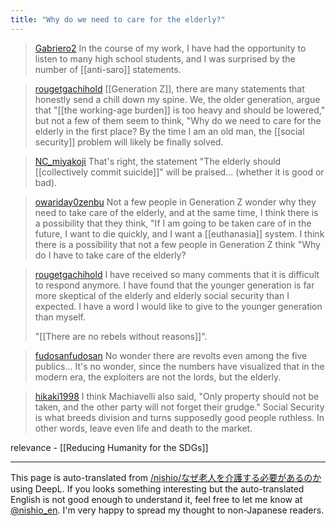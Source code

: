 ```yaml
---
title: "Why do we need to care for the elderly?"
---
```


> [Gabriero2](https://x.com/Gabriero2/status/1847975266456678887) In the course of my work, I have had the opportunity to listen to many high school students, and I was surprised by the number of [[anti-saro]] statements.

> [rougetgachihold](https://x.com/rougetgachihold/status/1847976169246994811) [[Generation Z]], there are many statements that honestly send a chill down my spine.
>  We, the older generation, argue that "[[the working-age burden]] is too heavy and should be lowered," but not a few of them seem to think, "Why do we need to care for the elderly in the first place?
>  By the time I am an old man, the [[social security]] problem will likely be finally solved.

> [NC_miyakoji](https://x.com/NC_miyakoji/status/1848725350437818862) That's right, the statement "The elderly should [[collectively commit suicide]]" will be praised... (whether it is good or bad).

> [owariday0zenbu](https://x.com/owariday0zenbu/status/1848312506827378948) Not a few people in Generation Z wonder why they need to take care of the elderly, and at the same time, I think there is a possibility that they think, "If I am going to be taken care of in the future, I want to die quickly, and I want a [[euthanasia]] system. I think there is a possibility that not a few people in Generation Z think "Why do I have to take care of the elderly?

> [rougetgachihold](https://x.com/rougetgachihold/status/1848847818729152875) I have received so many comments that it is difficult to respond anymore.
>  I have found that the younger generation is far more skeptical of the elderly and elderly social security than I expected.
>  I have a word I would like to give to the younger generation than myself.
>
>  "[[There are no rebels without reasons]]".

> [fudosanfudosan](https://x.com/fudosanfudosan/status/1848915470118003104) No wonder there are revolts even among the five publics...
>  It's no wonder, since the numbers have visualized that in the modern era, the exploiters are not the lords, but the elderly.

> [hikaki1998](https://x.com/hikaki1998/status/1849027256510976009) I think Machiavelli also said, "Only property should not be taken, and the other party will not forget their grudge."
>  Social Security is what breeds division and turns supposedly good people ruthless.
>  In other words, leave even life and death to the market.

relevance
    - [[Reducing Humanity for the SDGs]]

---
This page is auto-translated from [/nishio/なぜ老人を介護する必要があるのか](https://scrapbox.io/nishio/なぜ老人を介護する必要があるのか) using DeepL. If you looks something interesting but the auto-translated English is not good enough to understand it, feel free to let me know at [@nishio_en](https://twitter.com/nishio_en). I'm very happy to spread my thought to non-Japanese readers.